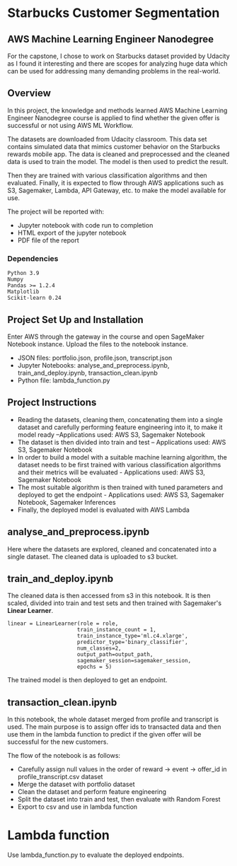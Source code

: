 # Starbucks Customer Segmentation

## AWS Machine Learning Engineer Nanodegree

For the capstone, I chose to work on Starbucks dataset provided by Udacity as I found it interesting and there are scopes for analyzing huge data which can be used for addressing many demanding problems in the real-world.

## Overview
In this project, the knowledge and methods learned AWS Machine Learning Engineer Nanodegree course is applied to find whether the given offer is successful or not using AWS ML Workflow.

The datasets are downloaded from Udacity classroom. This data set contains simulated data that mimics customer behavior on the Starbucks rewards mobile app. The data is cleaned and preprocessed and the cleaned data is used to train the model. The model is then used to predict the result.

Then they are trained with various classification algorithms and then evaluated. Finally, it is expected to flow through AWS applications such as S3, Sagemaker, Lambda, API Gateway, etc. to make the model available for use. 

The project will be reported with:
* Jupyter notebook with code run to completion
* HTML export of the jupyter notebook
* PDF file of the report

### Dependencies

```
Python 3.9
Numpy
Pandas >= 1.2.4
Matplotlib
Scikit-learn 0.24 
```

## Project Set Up and Installation
Enter AWS through the gateway in the course and open SageMaker Notebook instance.
Upload the files to the notebook instance.
* JSON files: portfolio.json, profile.json, transcript.json
* Jupyter Notebooks: analyse_and_preprocess.ipynb, train_and_deploy.ipynb, transaction_clean.ipynb
* Python file: lambda_function.py


## Project Instructions
* Reading the datasets, cleaning them, concatenating them into a single dataset and carefully performing feature engineering into it, to make it model ready –Applications used: AWS S3, Sagemaker Notebook
* The dataset is then divided into train and test – Applications used: AWS S3, Sagemaker Notebook
* In order to build a model with a suitable machine learning algorithm, the dataset needs to be first trained with various classification algorithms and their metrics will be evaluated - Applications used: AWS S3, Sagemaker Notebook
* The most suitable algorithm is then trained with tuned parameters and deployed to get the endpoint - Applications used: AWS S3, Sagemaker Notebook, Sagemaker Inferences
* Finally, the deployed model is evaluated with AWS Lambda

## analyse_and_preprocess.ipynb
Here where the datasets are explored, cleaned and concatenated into a single dataset.
The cleaned data is uploaded to s3 bucket.


## train_and_deploy.ipynb
The cleaned data is then accessed from s3 in this notebook. It is then scaled, divided into train and test sets and then trained with Sagemaker's **Linear Learner**.
```
linear = LinearLearner(role = role,
                      train_instance_count = 1,
                      train_instance_type='ml.c4.xlarge',
                      predictor_type='binary_classifier',
                      num_classes=2,
                      output_path=output_path,
                      sagemaker_session=sagemaker_session,
                      epochs = 5)
```
The trained model is then deployed to get an endpoint.

## transaction_clean.ipynb
In this notebook, the whole dataset merged from profile and transcript is used. The main purpose is to assign offer ids to transacted data and then use them in the lambda function to predict if the given offer will be successful for the new customers.

The flow of the notebook is as follows:

* Carefully assign null values in the order of reward -> event -> offer_id in profile_transcript.csv dataset
* Merge the dataset with portfolio dataset
* Clean the dataset and perform feature engineering
* Split the dataset into train and test, then evaluate with Random Forest
* Export to csv and use in lambda function

# Lambda function
Use lambda_function.py to evaluate the deployed endpoints. 






